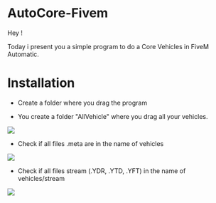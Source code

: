 # AutoCore-Fivem
Hey !

Today i present you a simple program to do a Core Vehicles in FiveM Automatic.

# Installation

- Create a folder where you drag the program

- You create a folder "AllVehicle" where you drag all your vehicles.

![](https://cdn.discordapp.com/attachments/995991941172961392/995991952350781510/unknown.png)

- Check if all files .meta are in the name of vehicles

![](https://cdn.discordapp.com/attachments/995991941172961392/995992742075314176/unknown.png)

- Check if all files stream (.YDR, .YTD, .YFT) in the name of vehicles/stream

![](https://cdn.discordapp.com/attachments/995991941172961392/995993157219131493/unknown.png)

